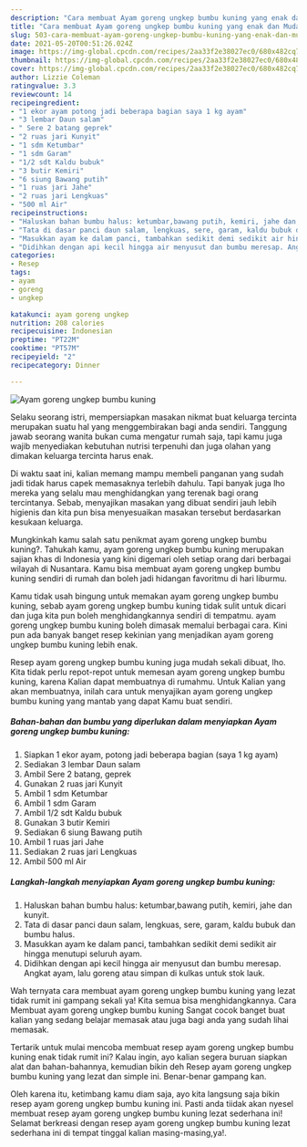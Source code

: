 ```yaml
---
description: "Cara membuat Ayam goreng ungkep bumbu kuning yang enak dan Mudah Dibuat"
title: "Cara membuat Ayam goreng ungkep bumbu kuning yang enak dan Mudah Dibuat"
slug: 503-cara-membuat-ayam-goreng-ungkep-bumbu-kuning-yang-enak-dan-mudah-dibuat
date: 2021-05-20T00:51:26.024Z
image: https://img-global.cpcdn.com/recipes/2aa33f2e38027ec0/680x482cq70/ayam-goreng-ungkep-bumbu-kuning-foto-resep-utama.jpg
thumbnail: https://img-global.cpcdn.com/recipes/2aa33f2e38027ec0/680x482cq70/ayam-goreng-ungkep-bumbu-kuning-foto-resep-utama.jpg
cover: https://img-global.cpcdn.com/recipes/2aa33f2e38027ec0/680x482cq70/ayam-goreng-ungkep-bumbu-kuning-foto-resep-utama.jpg
author: Lizzie Coleman
ratingvalue: 3.3
reviewcount: 14
recipeingredient:
- "1 ekor ayam potong jadi beberapa bagian saya 1 kg ayam"
- "3 lembar Daun salam"
- " Sere 2 batang geprek"
- "2 ruas jari Kunyit"
- "1 sdm Ketumbar"
- "1 sdm Garam"
- "1/2 sdt Kaldu bubuk"
- "3 butir Kemiri"
- "6 siung Bawang putih"
- "1 ruas jari Jahe"
- "2 ruas jari Lengkuas"
- "500 ml Air"
recipeinstructions:
- "Haluskan bahan bumbu halus: ketumbar,bawang putih, kemiri, jahe dan kunyit."
- "Tata di dasar panci daun salam, lengkuas, sere, garam, kaldu bubuk dan bumbu halus."
- "Masukkan ayam ke dalam panci, tambahkan sedikit demi sedikit air hingga menutupi seluruh ayam."
- "Didihkan dengan api kecil hingga air menyusut dan bumbu meresap. Angkat ayam, lalu goreng atau simpan di kulkas untuk stok lauk."
categories:
- Resep
tags:
- ayam
- goreng
- ungkep

katakunci: ayam goreng ungkep 
nutrition: 208 calories
recipecuisine: Indonesian
preptime: "PT22M"
cooktime: "PT57M"
recipeyield: "2"
recipecategory: Dinner

---
```



![Ayam goreng ungkep bumbu kuning](https://img-global.cpcdn.com/recipes/2aa33f2e38027ec0/680x482cq70/ayam-goreng-ungkep-bumbu-kuning-foto-resep-utama.jpg)

Selaku seorang istri, mempersiapkan masakan nikmat buat keluarga tercinta merupakan suatu hal yang menggembirakan bagi anda sendiri. Tanggung jawab seorang  wanita bukan cuma mengatur rumah saja, tapi kamu juga wajib menyediakan kebutuhan nutrisi terpenuhi dan juga olahan yang dimakan keluarga tercinta harus enak.

Di waktu  saat ini, kalian memang mampu membeli panganan yang sudah jadi tidak harus capek memasaknya terlebih dahulu. Tapi banyak juga lho mereka yang selalu mau menghidangkan yang terenak bagi orang tercintanya. Sebab, menyajikan masakan yang dibuat sendiri jauh lebih higienis dan kita pun bisa menyesuaikan masakan tersebut berdasarkan kesukaan keluarga. 



Mungkinkah kamu salah satu penikmat ayam goreng ungkep bumbu kuning?. Tahukah kamu, ayam goreng ungkep bumbu kuning merupakan sajian khas di Indonesia yang kini digemari oleh setiap orang dari berbagai wilayah di Nusantara. Kamu bisa membuat ayam goreng ungkep bumbu kuning sendiri di rumah dan boleh jadi hidangan favoritmu di hari liburmu.

Kamu tidak usah bingung untuk memakan ayam goreng ungkep bumbu kuning, sebab ayam goreng ungkep bumbu kuning tidak sulit untuk dicari dan juga kita pun boleh menghidangkannya sendiri di tempatmu. ayam goreng ungkep bumbu kuning boleh dimasak memalui berbagai cara. Kini pun ada banyak banget resep kekinian yang menjadikan ayam goreng ungkep bumbu kuning lebih enak.

Resep ayam goreng ungkep bumbu kuning juga mudah sekali dibuat, lho. Kita tidak perlu repot-repot untuk memesan ayam goreng ungkep bumbu kuning, karena Kalian dapat membuatnya di rumahmu. Untuk Kalian yang akan membuatnya, inilah cara untuk menyajikan ayam goreng ungkep bumbu kuning yang mantab yang dapat Kamu buat sendiri.

<!--inarticleads1-->

##### Bahan-bahan dan bumbu yang diperlukan dalam menyiapkan Ayam goreng ungkep bumbu kuning:

1. Siapkan 1 ekor ayam, potong jadi beberapa bagian (saya 1 kg ayam)
1. Sediakan 3 lembar Daun salam
1. Ambil  Sere 2 batang, geprek
1. Gunakan 2 ruas jari Kunyit
1. Ambil 1 sdm Ketumbar
1. Ambil 1 sdm Garam
1. Ambil 1/2 sdt Kaldu bubuk
1. Gunakan 3 butir Kemiri
1. Sediakan 6 siung Bawang putih
1. Ambil 1 ruas jari Jahe
1. Sediakan 2 ruas jari Lengkuas
1. Ambil 500 ml Air




<!--inarticleads2-->

##### Langkah-langkah menyiapkan Ayam goreng ungkep bumbu kuning:

1. Haluskan bahan bumbu halus: ketumbar,bawang putih, kemiri, jahe dan kunyit.
1. Tata di dasar panci daun salam, lengkuas, sere, garam, kaldu bubuk dan bumbu halus.
1. Masukkan ayam ke dalam panci, tambahkan sedikit demi sedikit air hingga menutupi seluruh ayam.
1. Didihkan dengan api kecil hingga air menyusut dan bumbu meresap. Angkat ayam, lalu goreng atau simpan di kulkas untuk stok lauk.




Wah ternyata cara membuat ayam goreng ungkep bumbu kuning yang lezat tidak rumit ini gampang sekali ya! Kita semua bisa menghidangkannya. Cara Membuat ayam goreng ungkep bumbu kuning Sangat cocok banget buat kalian yang sedang belajar memasak atau juga bagi anda yang sudah lihai memasak.

Tertarik untuk mulai mencoba membuat resep ayam goreng ungkep bumbu kuning enak tidak rumit ini? Kalau ingin, ayo kalian segera buruan siapkan alat dan bahan-bahannya, kemudian bikin deh Resep ayam goreng ungkep bumbu kuning yang lezat dan simple ini. Benar-benar gampang kan. 

Oleh karena itu, ketimbang kamu diam saja, ayo kita langsung saja bikin resep ayam goreng ungkep bumbu kuning ini. Pasti anda tiidak akan nyesel membuat resep ayam goreng ungkep bumbu kuning lezat sederhana ini! Selamat berkreasi dengan resep ayam goreng ungkep bumbu kuning lezat sederhana ini di tempat tinggal kalian masing-masing,ya!.

